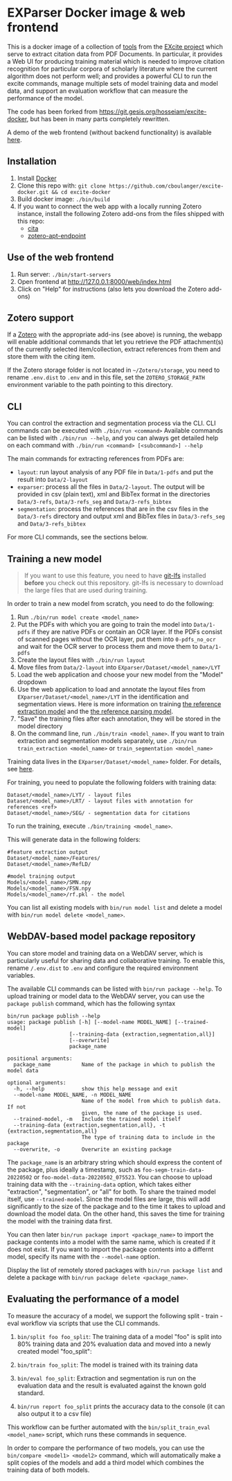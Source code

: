 # EXParser Docker image & web frontend

This is a docker image of a collection of
[tools](https://excite.informatik.uni-stuttgart.de/#software) from the [EXcite
project](https://excite.informatik.uni-stuttgart.de/) which serve to extract
citation data from PDF Documents. In particular, it provides a Web UI for
producing training material which is needed to improve citation recognition for
particular corpora of scholarly literature where the current algorithm does not
perform well; and provides a powerful CLI to run the excite commands, manage
multiple sets of model training data and model data, and support an evaluation
workflow that can measure the performance of the model.

The code has been forked from https://git.gesis.org/hosseiam/excite-docker, but
has been in many parts completely rewritten.

A demo of the web frontend (without backend functionality) is available 
[here](https://cboulanger.github.io/excite-docker/web/index.html).

## Installation

1. Install [Docker](https://docs.docker.com/install)
2. Clone this repo with: `git clone https://github.com/cboulanger/excite-docker.git && cd excite-docker`
3. Build docker image: `./bin/build`
4. If you want to connect the web app with a locally running Zotero instance,
   install the following Zotero add-ons from the files shipped with this repo:
   - [cita](zotero/cita.xpi)
   - [zotero-apt-endpoint](zotero/zotero-api-endpoint.xpi)

## Use of the web frontend

1. Run server: `./bin/start-servers`
2. Open frontend at http://127.0.0.1:8000/web/index.html
3. Click on "Help" for instructions (also lets you download the Zotero add-ons)

## Zotero support

If a [Zotero](https://zotero.org) with the appropriate add-ins (see above) is
running, the webapp will enable additional commands that let you retrieve the
PDF attachment(s) of the currently selected item/collection, extract references
from them and store them with the citing item.

If the Zotero storage folder is not located in `~/Zotero/storage`, you need to
rename `.env.dist` to `.env` and in this file, set the `ZOTERO_STORAGE_PATH`
environment variable to the path pointing to this directory.

## CLI

You can control the extraction and segmentation process via the CLI. CLI
commands can be executed with `./bin/run <command>` Available commands can be
listed with `./bin/run --help`, and you can always get detailed help on each
command with `./bin/run <command> [<subcommand>] --help`

The main commands for extracting references from PDFs are: 

- `layout`: run layout analysis of any PDF file in `Data/1-pdfs` and put the
  result into `Data/2-layout`
- `exparser`: process all the files in `Data/2-layout`. The output will be
  provided in  csv (plain text), xml and BibTex format in the directories
  `Data/3-refs`, `Data/3-refs_seg` and `Data/3-refs_bibtex`
- `segmentation`: process the references that are in the csv files in the
  `Data/3-refs` directory and output xml and BibTex files in 
  `Data/3-refs_seg` and `Data/3-refs_bibtex`

For more CLI commands, see the sections below.

## Training a new model

> If you want to use this feature, you need to have
[git-lfs](https://www.atlassian.com/git/tutorials/git-lfs) installed **before** you
check out this repository. git-lfs is necessary to download the large files that
are used during training.

In order to train a new model from scratch, you need to do the following:

1. Run `./bin/run model create <model_name>` 
2. Put the PDFs with which you are going to train the model into `Data/1-pdfs`
   if they are native PDFs or contain an OCR layer. If the PDFs consist of
   scanned pages without the OCR layer, put them into `0-pdfs_no_ocr` and wait
   for the OCR server to process them and move them to `Data/1-pdfs`
3. Create the layout files with `./bin/run layout`
4. Move files from `Data/2-layout` into `EXparser/Dataset/<model_name>/LYT`
5. Load the web application and choose your new model from the "Model" dropdown
6. Use the web application to load and annotate the layout files from
   `EXparser/Dataset/<model_name>/LYT` in the identification and segmentation
   views. Here is more information on training [the reference extraction
   model](https://exparser.readthedocs.io/en/latest/ReferenceExtraction/) and the
   [the reference parsing model](https://exparser.readthedocs.io/en/latest/ReferenceParsing/).
7. "Save" the training files after each annotation, they will be stored
   in the model directory
8. On the command line, run `./bin/train <model_name>`. If
you want to train extraction and segmentation models separately, use
`./bin/run train_extraction <model_name>` or `train_segmentation
<model_name>`

Training data lives in the `EXparser/Dataset/<model_name>`
folder. For details, see [here](./EXparser/Dataset/README.md).

For training, you need to populate the following folders with training data:
```
Dataset/<model_name>/LYT/ - layout files
Dataset/<model_name>/LRT/ - layout files with annotation for references <ref>
Dataset/<model_name>/SEG/ - segmentation data for citations 
```

To run the training, execute `./bin/training <model_name>`.

This will generate data in the following folders:
```text
#feature extraction output
Dataset/<model_name>/Features/
Dataset/<model_name>/RefLD/

#model training output
Models/<model_name>/SMN.npy
Models/<model_name>/FSN.npy
Models/<model_name>/rf.pkl - the model
```

You can list all existing models with `bin/run model list` and delete a model with
`bin/run model delete <model_name>`.

## WebDAV-based model package repository

You can store model and training data on a WebDAV server, which is particularly
useful for sharing data and collaborative training. To enable this, rename `/.env.dist`
to `.env` and configure the required environment variables.

The available CLI commands can be listed with `bin/run package --help`. To
upload training or model data to the WebDAV server, you can use the `package
publish` command, which has the following syntax

```text
bin/run package publish --help
usage: package publish [-h] [--model-name MODEL_NAME] [--trained-model]
                    [--training-data {extraction,segmentation,all}]
                    [--overwrite]
                    package_name

positional arguments:
  package_name          Name of the package in which to publish the model data

optional arguments:
  -h, --help            show this help message and exit
  --model-name MODEL_NAME, -n MODEL_NAME
                        Name of the model from which to publish data. If not
                        given, the name of the package is used.
  --trained-model, -m   Include the trained model itself
  --training-data {extraction,segmentation,all}, -t {extraction,segmentation,all}
                        The type of training data to include in the package
  --overwrite, -o       Overwrite an existing package
```

The `package_name` is an arbitrary string which should express the content of
the package, plus ideally a timestamp, such as `foo-segm-train-data-20220502` or
`foo-model-data-20220502_075523`. You can choose to upload training data with
the `--training-data` option, which takes either "extraction", "segmentation",
or "all" for both. To share the trained model itself, use `--trained-model`. Since
the model files are large, this will add significantly to the size of the package
and to the time it takes to upload and download the model data. On the other hand,
this saves the time for training the model with the training data first. 

You can then later `bin/run package import <package_name>` to import the package
contents into a model with the same name, which is created if it does not exist. If
you want to import the package contents into a differnt model, specify its name with 
the `--model-name` option. 

Display the list of remotely stored packages with `bin/run package list` and delete a
package with `bin/run package delete <package_name>`.

## Evaluating the performance of a model

To measure the accuracy of a model, we support the following split - train -
eval workflow via scripts that use the CLI commands.

1) `bin/split foo foo_split`: The training data of a model "foo" is split into
80% training data and 20% evaluation data and moved into a newly created model
"foo_split":

2) `bin/train foo_split`: The model is trained with its training data 

3) `bin/eval foo_split`: Extraction and segmentation is run on the
evaluation data and the result is evaluated against the known gold standard.

4) `bin/run report foo_split` prints the accuracy data to the console
(it can also output it to a csv file)

This workflow can be further automated with the `bin/split_train_eval
<model_name>` script, which runs these commands in sequence. 

In order to compare the performance of two models, you can use the `bin/compare
<model1> <model2>` command, which will automatically make a split copies of the
models and add a third model which combines the training data of both models.
